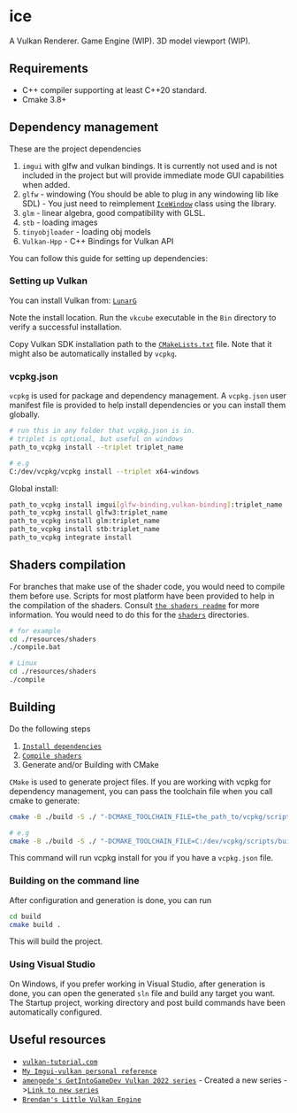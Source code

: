 # ice
A Vulkan Renderer. Game Engine (WIP). 3D model viewport (WIP).

## Requirements
* C++ compiler supporting at least C++20 standard.
* Cmake 3.8+

## Dependency management
These are the project dependencies
1. `imgui` with glfw and vulkan bindings. It is currently not used and is not included in the project but will provide immediate mode GUI capabilities when added.
2. `glfw` - windowing (You should be able to plug in any windowing lib like SDL) - You just need to reimplement [`IceWindow`](./src/windowing.hpp) class using the library.
3. `glm` - linear algebra, good compatibility with GLSL.
4. `stb` - loading images
5. `tinyobjloader` - loading obj models
6. `Vulkan-Hpp` - C++ Bindings for Vulkan API

You can follow this guide for setting up dependencies:

### Setting up Vulkan
You can install Vulkan from: [`LunarG`](https://vulkan.lunarg.com/)

Note the install location. Run the `vkcube` executable in the `Bin` directory to verify a successful installation.

Copy Vulkan SDK installation path to the [`CMakeLists.txt`](./CMakeLists.txt) file.
Note that it might also be automatically installed by `vcpkg`.
### vcpkg.json
`vcpkg` is used for package and dependency management. 
A `vcpkg.json` user manifest file is provided to help install dependencies or you can install them globally.
```bash
# run this in any folder that vcpkg.json is in.
# triplet is optional, but useful on windows
path_to_vcpkg install --triplet triplet_name

# e.g
C:/dev/vcpkg/vcpkg install --triplet x64-windows
```
Global install:
```bash
path_to_vcpkg install imgui[glfw-binding,vulkan-binding]:triplet_name
path_to_vcpkg install glfw3:triplet_name
path_to_vcpkg install glm:triplet_name
path_to_vcpkg install stb:triplet_name
path_to_vcpkg integrate install
```

## Shaders compilation
For branches that make use of the shader code, you would need to compile them before use. Scripts for most platform have been provided to help in the compilation of the shaders. 
Consult [`the shaders readme`](./resources/shaders/readme.md) for more information.
You would need to do this for the [`shaders`](./resources/shaders/) directories.
```bash
# for example
cd ./resources/shaders
./compile.bat

# Linux
cd ./resources/shaders
./compile
```

## Building
Do the following steps
1. [`Install dependencies`](#dependency-management)
2. [`Compile shaders`](#shaders-compilation)
3. Generate and/or Building with CMake

`CMake` is used to generate project files.
If you are working with vcpkg for dependency management, you can pass the toolchain file when you call cmake to generate:
```bash
cmake -B ./build -S ./ "-DCMAKE_TOOLCHAIN_FILE=the_path_to/vcpkg/scripts/buildsystems/vcpkg.cmake"

# e.g
cmake -B ./build -S ./ "-DCMAKE_TOOLCHAIN_FILE=C:/dev/vcpkg/scripts/buildsystems/vcpkg.cmake"
```
This command will run vcpkg install for you if you have a `vcpkg.json` file.
### Building on the command line 
After configuration and generation is done, you can run 
```bash
cd build
cmake build .
```
This will build the project.

### Using Visual Studio
On Windows, if you prefer working in Visual Studio, after generation is done, you can open the generated `sln` file and build any target you want.
The Startup project, working directory and post build commands have been automatically configured.

## Useful resources
* [`vulkan-tutorial.com`](https://vulkan-tutorial.com/)
* [`My Imgui-vulkan personal reference`](https://github.com/uzoochogu/imgui-vulkan-app)
* [`amengede's GetIntoGameDev Vulkan 2022 series`](https://github.com/amengede/getIntoGameDev/tree/main/vulkan%202022) - Created a new series ->[`Link to new series`](https://github.com/amengede/getIntoGameDev/tree/main/vulkan) 
* [`Brendan's Little Vulkan Engine`](https://github.com/blurrypiano/littleVulkanEngine/tree/main)
